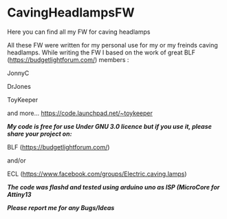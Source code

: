 # CavingHeadlampsFW
Here you can find all my FW for caving headlamps

All these FW were written for my personal use for my or my freinds caving headlamps.
While writing the FW I based on the work of great BLF (https://budgetlightforum.com/) members : 

JonnyC

DrJones

ToyKeeper 

and more... 
https://code.launchpad.net/~toykeeper

***My code is free for use Under GNU 3.0 licence but if you use it, please share your project on:***

BLF (https://budgetlightforum.com/)

and/or 

ECL (https://www.facebook.com/groups/Electric.caving.lamps)



***The code was flashd and tested using arduino uno as ISP (MicroCore for Attiny13***

***Please report me for any Bugs/Ideas***



